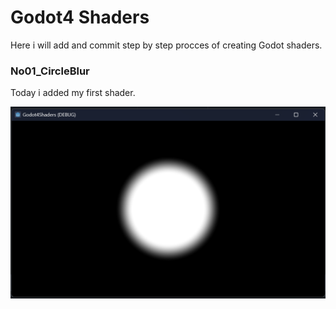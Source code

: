 # Godot4 Shaders

 Here i will add and commit step by step procces of creating Godot shaders.

### No01_CircleBlur

Today i added my first shader. 

![](images/No01_CircleBlur.png)

